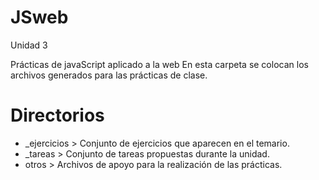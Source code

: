 # JSweb
Unidad 3

Prácticas de javaScript aplicado a la web 
En esta carpeta se colocan los archivos generados para las prácticas de clase.

# Directorios

- _ejercicios > Conjunto de ejercicios que aparecen en el temario.
- _tareas > Conjunto de tareas propuestas durante la unidad.
- otros > Archivos de apoyo para la realización de las prácticas.
